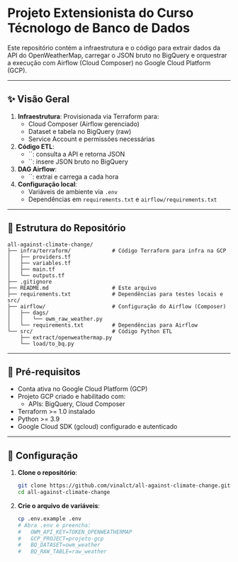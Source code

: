 # Projeto Extensionista do Curso Técnologo de Banco de Dados

Este repositório contém a infraestrutura e o código para extrair dados da API do OpenWeatherMap, carregar o JSON bruto no BigQuery e orquestrar a execução com Airflow (Cloud Composer) no Google Cloud Platform (GCP).

---

## ✨ Visão Geral

1. **Infraestrutura**: Provisionada via Terraform para:
   - Cloud Composer (Airflow gerenciado)
   - Dataset e tabela no BigQuery (raw)
   - Service Account e permissões necessárias
2. **Código ETL**:
   - ``: consulta a API e retorna JSON
   - ``: insere JSON bruto no BigQuery
3. **DAG Airflow**:
   - ``: extrai e carrega a cada hora
4. **Configuração local**:
   - Variáveis de ambiente via `.env`
   - Dependências em `requirements.txt` e `airflow/requirements.txt`

---

## 📁 Estrutura do Repositório

```
all-against-climate-change/
├── infra/terraform/             # Código Terraform para infra na GCP
│   ├── providers.tf
│   ├── variables.tf
│   ├── main.tf
│   └── outputs.tf
├── .gitignore
├── README.md                    # Este arquivo
├── requirements.txt             # Dependências para testes locais e src/
├── airflow/                     # Configuração do Airflow (Composer)
│   ├── dags/
│   │   └── owm_raw_weather.py
│   └── requirements.txt         # Dependências para Airflow
└── src/                         # Código Python ETL
    ├── extract/openweathermap.py
    └── load/to_bq.py
```

---

## 🚀 Pré-requisitos

- Conta ativa no Google Cloud Platform (GCP)
- Projeto GCP criado e habilitado com:
  - APIs: BigQuery, Cloud Composer
- Terraform >= 1.0 instalado
- Python >= 3.9
- Google Cloud SDK (gcloud) configurado e autenticado

---

## 🔧 Configuração

1. **Clone o repositório**:

   ```bash
   git clone https://github.com/vinalct/all-against-climate-change.git
   cd all-against-climate-change
   ```

2. **Crie o arquivo de variáveis**:

   ```bash
   cp .env.example .env
   # Abra .env e preencha:
   #   OWM_API_KEY=TOKEN_OPENWEATHERMAP
   #   GCP_PROJECT=projeto-gcp
   #   BQ_DATASET=owm_weather
   #   BQ_RAW_TABLE=raw_weather
   ```


